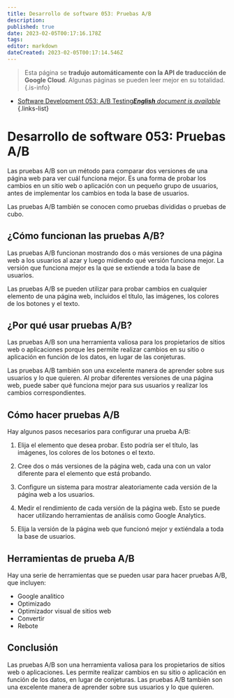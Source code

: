 ```yaml
---
title: Desarrollo de software 053: Pruebas A/B
description: 
published: true
date: 2023-02-05T00:17:16.178Z
tags: 
editor: markdown
dateCreated: 2023-02-05T00:17:14.546Z
---
```


> Esta página se **tradujo automáticamente con la API de traducción de Google Cloud**.
Algunas páginas se pueden leer mejor en su totalidad.{.is-info}



- [Software Development 053: A/B Testing***English** document is available*](/en/Knowledge-base/Software-Development/Learning/software-development-053-ab-testing)
{.links-list}




# Desarrollo de software 053: Pruebas A/B

Las pruebas A/B son un método para comparar dos versiones de una página web para ver cuál funciona mejor. Es una forma de probar los cambios en un sitio web o aplicación con un pequeño grupo de usuarios, antes de implementar los cambios en toda la base de usuarios.

Las pruebas A/B también se conocen como pruebas divididas o pruebas de cubo.

## ¿Cómo funcionan las pruebas A/B?

Las pruebas A/B funcionan mostrando dos o más versiones de una página web a los usuarios al azar y luego midiendo qué versión funciona mejor. La versión que funciona mejor es la que se extiende a toda la base de usuarios.

Las pruebas A/B se pueden utilizar para probar cambios en cualquier elemento de una página web, incluidos el título, las imágenes, los colores de los botones y el texto.

## ¿Por qué usar pruebas A/B?

Las pruebas A/B son una herramienta valiosa para los propietarios de sitios web o aplicaciones porque les permite realizar cambios en su sitio o aplicación en función de los datos, en lugar de las conjeturas.

Las pruebas A/B también son una excelente manera de aprender sobre sus usuarios y lo que quieren. Al probar diferentes versiones de una página web, puede saber qué funciona mejor para sus usuarios y realizar los cambios correspondientes.

## Cómo hacer pruebas A/B

Hay algunos pasos necesarios para configurar una prueba A/B:

1. Elija el elemento que desea probar. Esto podría ser el título, las imágenes, los colores de los botones o el texto.

2. Cree dos o más versiones de la página web, cada una con un valor diferente para el elemento que está probando.

3. Configure un sistema para mostrar aleatoriamente cada versión de la página web a los usuarios.

4. Medir el rendimiento de cada versión de la página web. Esto se puede hacer utilizando herramientas de análisis como Google Analytics.

5. Elija la versión de la página web que funcionó mejor y extiéndala a toda la base de usuarios.

## Herramientas de prueba A/B

Hay una serie de herramientas que se pueden usar para hacer pruebas A/B, que incluyen:

- Google analitico
- Optimizado
- Optimizador visual de sitios web
- Convertir
- Rebote

## Conclusión

Las pruebas A/B son una herramienta valiosa para los propietarios de sitios web o aplicaciones. Les permite realizar cambios en su sitio o aplicación en función de los datos, en lugar de conjeturas. Las pruebas A/B también son una excelente manera de aprender sobre sus usuarios y lo que quieren.